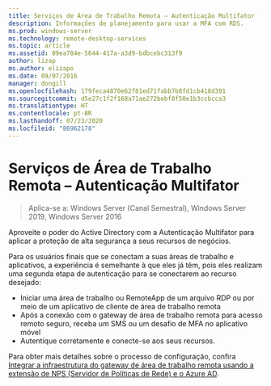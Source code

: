 ```yaml
---
title: Serviços de Área de Trabalho Remota – Autenticação Multifator
description: Informações de planejamento para usar a MFA com RDS.
ms.prod: windows-server
ms.technology: remote-desktop-services
ms.topic: article
ms.assetid: 09ea784e-5644-417a-a3d9-bdbcebc313f9
author: lizap
ms.author: elizapo
ms.date: 09/07/2016
manager: dongill
ms.openlocfilehash: 179feca4870e62f81ed71fabb7b8fd1cb418d391
ms.sourcegitcommit: d5e27c1f2f168a71ae272bebf8f50e1b3ccbcca3
ms.translationtype: HT
ms.contentlocale: pt-BR
ms.lasthandoff: 07/23/2020
ms.locfileid: "86962178"
---
```

# <a name="remote-desktop-services---multi-factor-authentication"></a>Serviços de Área de Trabalho Remota – Autenticação Multifator

>Aplica-se a: Windows Server (Canal Semestral), Windows Server 2019, Windows Server 2016

Aproveite o poder do Active Directory com a Autenticação Multifator para aplicar a proteção de alta segurança a seus recursos de negócios.

Para os usuários finais que se conectam a suas áreas de trabalho e aplicativos, a experiência é semelhante à que eles já têm, pois eles realizam uma segunda etapa de autenticação para se conectarem ao recurso desejado:
- Iniciar uma área de trabalho ou RemoteApp de um arquivo RDP ou por meio de um aplicativo de cliente de área de trabalho remota
- Após a conexão com o gateway de área de trabalho remota para acesso remoto seguro, receba um SMS ou um desafio de MFA no aplicativo móvel
- Autentique corretamente e conecte-se aos seus recursos.

Para obter mais detalhes sobre o processo de configuração, confira [Integrar a infraestrutura do gateway de área de trabalho remota usando a extensão de NPS (Servidor de Políticas de Rede) e o Azure AD](/azure/multi-factor-authentication/nps-extension-remote-desktop-gateway).
